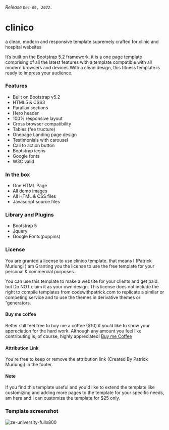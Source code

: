 ###### Release ```Dec-09, 2022.```

# clinico
 a clean, modern and responsive template supremely crafted for clinic and hospital websites

It’s built on the Bootstrap 5.2 framework. it is a one page template comprising of all the latest features with a template compatible with all modern browsers and devices With a clean design, this fitness template is ready to impress your audience.

### Features

- Built on Bootstrap v5.2
- HTML5 & CSS3
- Parallax sections
- Hero header
- 100% responsive layout
- Cross browser compatibility
- Tables (fee tructure)
- Onepage Landing page design
- Testimonials with carousel
- Call to action button
- Bootstrap icons
- Google fonts
- W3C valid


### In the box

- One HTML Page
- All demo images
- All HTML & CSS files
- Javascript source files


### Library and Plugins

- Bootstrap 5
- Jquery
- Google Fonts(poppins)


### License

You are granted a license to use clinico template. that means I (Patrick Muriungi ) am Granting you the license to use the free template for your personal & commercial purposes.

You can use this template to make a website for your clients and get paid. but Do NOT claim it as your own design. This license does not include the right to compile templates from codewithpatrick.com to replicate a similar or competing service and to use the themes in derivative themes or “generators.

#### Buy me coffee

Better still feel free to buy me a coffee ($10) if you’d like to show your appreciation for the hard work. Although any amount you feel like contributing is, of course, highly appreciated! 
[Buy me Coffee](https://www.buymeacoffee.com/muriungipatrick)

#### Attribution Link
You're free to keep or remove the attribution link (Created By Patrick Muriungi) in the footer.

#### Note
If you find this template useful and you'd like to extend the template like customizing and adding more pages to the template for your specific needs, am here and I can customize the template for $25 only.

### Template screenshot 

![ze-university-fullx800](https://user-images.githubusercontent.com/11283502/206114124-2b293358-75bc-4712-9c7c-5ca2bcb4b311.jpg)

